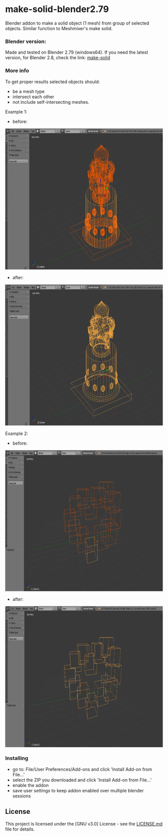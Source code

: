 # make-solid-blender2.79
Blender addon to make a solid object (1 mesh) from group of selected objects. Similar function to Meshmixer's make solid.

### Blender version:
Made and tested on Blender 2.79 (windows64). If you need the latest version, for Blender 2.8, check the link: [make-solid](https://github.com/agapas/make-solid)


### More info

To get proper results selected objects should:

* be a mesh type
* intersect each other
* not include self-intersecting meshes.

Example 1:
* before:
<img src="https://raw.githubusercontent.com/agapas/make-solid-blender2.79/master/images/1_before.png" width="850" height="450"/>

* after:
<img src="https://raw.githubusercontent.com/agapas/make-solid-blender2.79/master/images/1_after.png" width="850" height="450"/>

Example 2:
* before:
<img src="https://raw.githubusercontent.com/agapas/make-solid-blender2.79/master/images/2_before.png" width="850" height="450"/>

* after:
<img src="https://raw.githubusercontent.com/agapas/make-solid-blender2.79/master/images/2_after.png" width="850" height="450"/>


### Installing

* go to: File/User Preferences/Add-ons and click 'Install Add-on from File...'
* select the ZIP you downloaded and click 'Install Add-on from File...'
* enable the addon
* save user settings to keep addon enabled over multiple blender sessions

## License

This project is licensed under the [GNU v3.0] License - see the [LICENSE.md](LICENSE) file for details.
